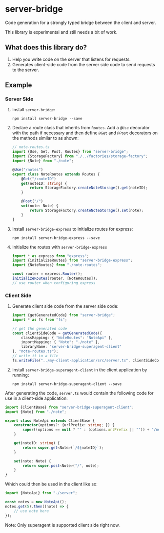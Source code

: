 server-bridge
=============

Code generation for a strongly typed bridge between the client and server.

This library is experimental and still needs a bit of work.

## What does this library do?

1. Help you write code on the server that listens for requests.
2. Generates client-side code from the server side code to send requests to the server.

## Example

### Server Side

1. Install `server-bridge`:

    ```
    npm install server-bridge --save
    ```

2. Declare a route class that inherits from `Routes`. Add a `@Use` decorator with the path if necessary and then define `@Get` and `@Post` decorators on the methods similar to as shown:

    ```typescript
    // note-routes.ts
    import {Use, Get, Post, Routes} from "server-bridge";
    import {StorageFactory} from "./../factories/storage-factory";
    import {Note} from "./note";
    
    @Use("/notes")
    export class NoteRoutes extends Routes {
        @Get("/:noteID")
        get(noteID: string) {
            return StorageFactory.createNoteStorage().get(noteID);
        }
    
        @Post("/")
        set(note: Note) {
            return StorageFactory.createNoteStorage().set(note);
        }
    }
    ```

3. Install `server-bridge-express` to initialize routes for express:

    ```
    npm install server-bridge-express --save
    ```

4. Initialize the routes with `server-bridge-express`

    ```typescript
    import * as express from "express";
    import {initializeRoutes} from "server-bridge-express";
    import {NoteRoutes} from "./note-routes";
    
    const router = express.Router();
    initializeRoutes(router, [NoteRoutes]);
    // use router when configuring express
    ```

### Client Side

1. Generate client side code from the server side code:

    ```typescript
    import {getGeneratedCode} from "server-bridge";
    import * as fs from "fs";
    
    // get the generated code
    const clientSideCode = getGeneratedCode({
        classMapping: { "NoteRoutes": "NoteApi" },
        importMapping: { "Note": "./note" },
        libraryName: "server-bridge-superagent-client"
    }, "note-routes.ts");
    // write it to a file
    fs.writeFile("../my-client-application/src/server.ts", clientSideCode);
    ```

2. Install `server-bridge-superagent-client` in the client application by running:

    ```
    npm install server-bridge-superagent-client --save
    ```

After generating the code, `server.ts` would contain the following code for use in a client-side application:

```typescript
import {ClientBase} from "server-bridge-superagent-client";
import {Note} from "./note";

export class NoteApi extends ClientBase {
    constructor(options?: {urlPrefix: string; }) {
        super((options == null ? "" : (options.urlPrefix || "")) + "/notes");
    }

    get(noteID: string) {
        return super.get<Note>(`/${noteID}`);
    }

    set(note: Note) {
        return super.post<Note>("/", note);
    }
}
```

Which could then be used in the client like so:

```typescript
import {NoteApi} from "./server";

const notes = new NoteApi();
notes.get(5).then((note) => {
    // use note here
});
```

Note: Only superagent is supported client side right now.
